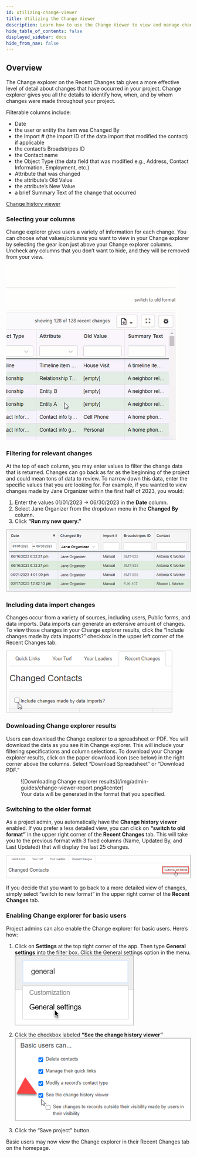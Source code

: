 ```yaml
---
id: utilizing-change-viewer
title: Utilizing the Change Viewer
description: Learn how to use the Change Viewer to view and manage changes to your project
hide_table_of_contents: false
displayed_sidebar: docs
hide_from_nav: false
---
```


<head>
  <title>Utilizing the Change Viewer | Broadstripes Documentation</title>
  <meta
    name="description"
    content="Learn how to use the Change Viewer to view and manage changes to your project"
  />
</head>

## Overview

The Change explorer on the Recent Changes tab gives a more effective level of detail about changes that have occurred in your project. Change explorer gives you all the details to identify how, when, and by whom changes were made throughout your project.

Filterable columns include:
- Date
- the user or entity the item was Changed By
- the Import # (the import ID of the data import that modified the contact) if applicable
- the contact’s Broadstripes ID
- the Contact name
- the Object Type (the data field that was modified e.g., Address, Contact Information, Employment, etc.)
- Attribute that was changed
- the attribute’s Old Value
- the attribute’s New Value
- a brief Summary Text of the change that occurred

[Change history viewer](/img/admin-guides/recent-changes-change-viewer.png#center-large)

### Selecting your columns

Change explorer gives users a variety of information for each change. You can choose what values/columns you want to view in your Change explorer by selecting the gear icon just above your Change explorer columns. Uncheck any columns that you don’t want to hide, and they will be removed from your view.

![Selecting your columns](/img/admin-guides/change-viewer-selecting-columns.gif#center)

### Filtering for relevant changes

At the top of each column, you may enter values to filter the change data that is returned. Changes can go back as far as the beginning of the project and could mean tons of data to review. To narrow down this data, enter the specific values that you are looking for. For example, if you wanted to view changes made by Jane Organizer within the first half of 2023, you would:
1. Enter the values 01/01/2023 -> 06/30/2023 in the **Date** column.
2. Select Jane Organizer from the dropdown menu in the **Changed By** column.
3. Click **“Run my new query.”**

![Filtering for relevant changes](/img/admin-guides/filter-change-viewer.png#center)

### Including data import changes

Changes occur from a variety of sources, including users, Public forms, and data imports. Data imports can generate an extensive amount of changes. To view those changes in your Change explorer results, click the “Include changes made by data imports?” checkbox in the upper left corner of the Recent Changes tab.

![Including data import changes](/img/admin-guides/include-import-change-viewer.png#center)

### Downloading Change explorer results

Users can download the Change explorer to a spreadsheet or PDF.  You will download the data as you see it in Change explorer. This will include your filtering specifications and column selections. To download your Change explorer results, click on the paper download icon (see below) in the right corner above the columns. Select “Download Spreadsheet” or “Download PDF.”

<figure>
![Downloading Change explorer results](/img/admin-guides/change-viewer-report.png#center)
<figcaption>Your data will be generated in the format that you specified.</figcaption>
</figure>

### Switching to the older format

As a project admin, you automatically have the **Change history viewer** enabled. If you prefer a less detailed view, you can click on **“switch to old format”** in the upper right corner of the **Recent Changes** tab. This will take you to the previous format with 3 fixed columns (Name, Updated By, and Last Updated) that will display the last 25 changes.

![Switching to the older format](/img/admin-guides/switch-to-old-recent-changes.png#center)

If you decide that you want to go back to a more detailed view of changes, simply select “switch to new format” in the upper right corner of the **Recent Changes** tab.

### Enabling Change explorer for basic users

Project admins can also enable the Change explorer for basic users. Here’s how:

1. Click on **Settings** at the top right corner of the app. Then type **General settings** into the filter box. Click the General settings option in the menu.
![Click General settings in the Settings menu](/img/admin-guides/click-general-settings.png#center)

2. Click the checkbox labeled **“See the change history viewer”**
![Click “See the change history viewer” checkbox](/img/admin-guides/change-viewer-checkbox.png#center)

3. Click the “Save project” button.

Basic users may now view the Change explorer in their Recent Changes tab on the homepage.
